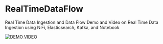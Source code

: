 # RealTimeDataFlow
Real Time Data Ingestion and Data Flow
Demo and Video on Real Time Data Ingestion using NiFi, Elasticsearch, Kafka, and Notebook

[![DEMO VIDEO](https://www.youtube.com/upload_thumbnail?v=MLWtNL0qYY8&t=3&ts=1520707646599)](https://youtu.be/MLWtNL0qYY8 "DEMO VIDEO")
